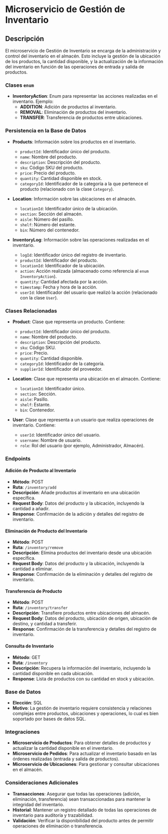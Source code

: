 # Microservicio de Gestión de Inventario

## Descripción
El microservicio de Gestión de Inventario se encarga de la administración y control del inventario en el almacén. Esto incluye la gestión de la ubicación de los productos, la cantidad disponible, y la actualización de la información del inventario en función de las operaciones de entrada y salida de productos.

### Clases `enum`
- **InventoryAction**: Enum para representar las acciones realizadas en el inventario. Ejemplo:
  - **ADDITION**: Adición de productos al inventario.
  - **REMOVAL**: Eliminación de productos del inventario.
  - **TRANSFER**: Transferencia de productos entre ubicaciones.

### Persistencia en la Base de Datos
- **Products**: Información sobre los productos en el inventario.
  - `productId`: Identificador único del producto.
  - `name`: Nombre del producto.
  - `description`: Descripción del producto.
  - `sku`: Código SKU del producto.
  - `price`: Precio del producto.
  - `quantity`: Cantidad disponible en stock.
  - `categoryId`: Identificador de la categoría a la que pertenece el producto (relacionado con la clase `Category`).

- **Location**: Información sobre las ubicaciones en el almacén.
  - `locationId`: Identificador único de la ubicación.
  - `section`: Sección del almacén.
  - `aisle`: Número del pasillo.
  - `shelf`: Número del estante.
  - `bin`: Número del contenedor.

- **InventoryLog**: Información sobre las operaciones realizadas en el inventario.
  - `logId`: Identificador único del registro de inventario.
  - `productId`: Identificador del producto.
  - `locationId`: Identificador de la ubicación.
  - `action`: Acción realizada (almacenado como referencia al `enum InventoryAction`).
  - `quantity`: Cantidad afectada por la acción.
  - `timestamp`: Fecha y hora de la acción.
  - `userId`: Identificador del usuario que realizó la acción (relacionado con la clase `User`).

### Clases Relacionadas
- **Product**: Clase que representa un producto. Contiene:
  - `productId`: Identificador único del producto.
  - `name`: Nombre del producto.
  - `description`: Descripción del producto.
  - `sku`: Código SKU.
  - `price`: Precio.
  - `quantity`: Cantidad disponible.
  - `categoryId`: Identificador de la categoría.
  - `supplierId`: Identificador del proveedor.

- **Location**: Clase que representa una ubicación en el almacén. Contiene:
  - `locationId`: Identificador único.
  - `section`: Sección.
  - `aisle`: Pasillo.
  - `shelf`: Estante.
  - `bin`: Contenedor.

- **User**: Clase que representa a un usuario que realiza operaciones de inventario. Contiene:
  - `userId`: Identificador único del usuario.
  - `username`: Nombre de usuario.
  - `role`: Rol del usuario (por ejemplo, Administrador, Almacén).

### Endpoints

#### Adición de Producto al Inventario
- **Método**: POST
- **Ruta**: `/inventory/add`
- **Descripción**: Añade productos al inventario en una ubicación específica.
- **Request Body**: Datos del producto y la ubicación, incluyendo la cantidad a añadir.
- **Response**: Confirmación de la adición y detalles del registro de inventario.

#### Eliminación de Producto del Inventario
- **Método**: POST
- **Ruta**: `/inventory/remove`
- **Descripción**: Elimina productos del inventario desde una ubicación específica.
- **Request Body**: Datos del producto y la ubicación, incluyendo la cantidad a eliminar.
- **Response**: Confirmación de la eliminación y detalles del registro de inventario.

#### Transferencia de Producto
- **Método**: POST
- **Ruta**: `/inventory/transfer`
- **Descripción**: Transfiere productos entre ubicaciones del almacén.
- **Request Body**: Datos del producto, ubicación de origen, ubicación de destino, y cantidad a transferir.
- **Response**: Confirmación de la transferencia y detalles del registro de inventario.

#### Consulta de Inventario
- **Método**: GET
- **Ruta**: `/inventory`
- **Descripción**: Recupera la información del inventario, incluyendo la cantidad disponible en cada ubicación.
- **Response**: Lista de productos con su cantidad en stock y ubicación.

### Base de Datos
- **Elección**: SQL
- **Motivo**: La gestión de inventario requiere consistencia y relaciones complejas entre productos, ubicaciones y operaciones, lo cual es bien soportado por bases de datos SQL.

### Integraciones
- **Microservicio de Productos**: Para obtener detalles de productos y actualizar la cantidad disponible en el inventario.
- **Microservicio de Pedidos**: Para actualizar el inventario basado en las órdenes realizadas (entrada y salida de productos).
- **Microservicio de Ubicaciones**: Para gestionar y consultar ubicaciones en el almacén.

### Consideraciones Adicionales
- **Transacciones**: Asegurar que todas las operaciones (adición, eliminación, transferencia) sean transaccionadas para mantener la integridad del inventario.
- **Historial**: Mantener un registro detallado de todas las operaciones de inventario para auditoría y trazabilidad.
- **Validación**: Verificar la disponibilidad del producto antes de permitir operaciones de eliminación o transferencia.

